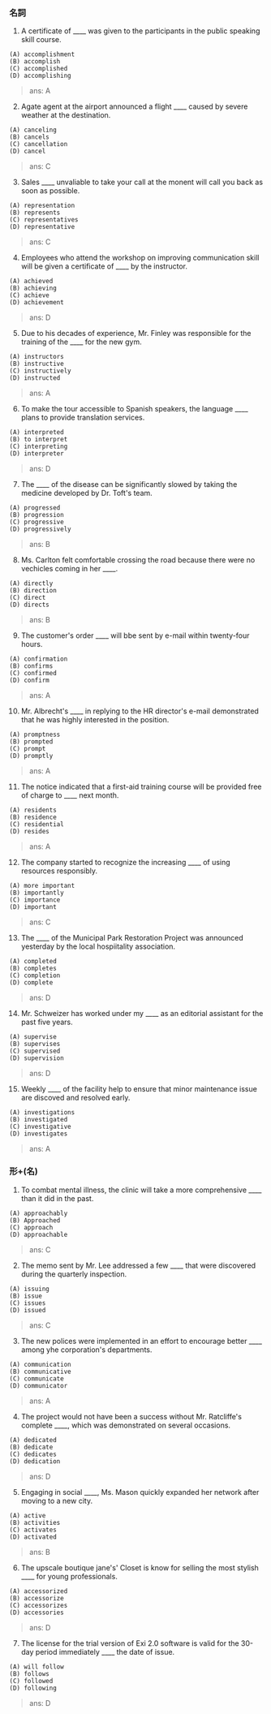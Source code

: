 ### 名詞
1. A certificate of ____ was given to the participants in the public speaking skill course.
```
(A) accomplishment
(B) accomplish
(C) accomplished
(D) accomplishing
```
> ans: A

2. Agate agent at the airport announced a flight ____ caused by severe weather at the destination.
```
(A) canceling
(B) cancels
(C) cancellation
(D) cancel
```
> ans: C

3. Sales ____ unvaliable to take your call at the monent will call you back as soon as possible.
```
(A) representation
(B) represents
(C) representatives
(D) representative
```
> ans: C

4. Employees who attend the workshop on improving communication skill will be given a certificate of ____ by the instructor.
```
(A) achieved
(B) achieving
(C) achieve
(D) achievement
```
> ans: D

5. Due to his decades of experience, Mr. Finley was responsible for the training of the ____ for the new gym.
```
(A) instructors
(B) instructive
(C) instructively
(D) instructed
```
> ans: A

6. To make the tour accessible to Spanish speakers, the language ____ plans to provide translation services.
```
(A) interpreted
(B) to interpret
(C) interpreting
(D) interpreter
```
> ans: D

7. The ____ of the disease can be significantly slowed by taking the medicine developed by Dr. Toft's team.
```
(A) progressed
(B) progression
(C) progressive
(D) progressively
```
> ans: B

8. Ms. Carlton felt comfortable crossing the road because there were no vechicles coming in her ____.
```
(A) directly
(B) direction
(C) direct
(D) directs
```
> ans: B

9. The customer's order ____ will bbe sent by e-mail within twenty-four hours.
```
(A) confirmation
(B) confirms
(C) confirmed
(D) confirm
```
> ans: A

10. Mr. Albrecht's ____ in replying to the HR director's e-mail demonstrated that he was highly interested in the position.
```
(A) promptness
(B) prompted
(C) prompt
(D) promptly
```
> ans: A

11. The notice indicated that a first-aid training course will be provided free of charge to ____ next month.
```
(A) residents
(B) residence
(C) residential
(D) resides
```
> ans: A

12. The company started to recognize the increasing ____ of using resources responsibly.
```
(A) more important
(B) importantly
(C) importance
(D) important
```
> ans: C

13. The ____ of the Municipal Park Restoration Project was announced yesterday by the local hospiitality association.
```
(A) completed
(B) completes
(C) completion
(D) complete
```
> ans: D

14. Mr. Schweizer has worked under my ____ as an editorial assistant for the past five years.
```
(A) supervise
(B) supervises
(C) supervised
(D) supervision
```
> ans: D

15. Weekly ____ of the facility help to ensure that minor maintenance issue are discoved and resolved early.
```
(A) investigations
(B) investigated
(C) investigative
(D) investigates
```
> ans: A

### 形+(名)

1. To combat mental illness, the clinic will take a more comprehensive ____ than it did in the past.
```
(A) approachably
(B) Approached
(C) approach
(D) approachable
```
> ans: C

2. The memo sent by Mr. Lee addressed a few ____ that were discovered during the quarterly inspection.
```
(A) issuing
(B) issue
(C) issues
(D) issued
```
> ans: C

3. The new polices were implemented in an effort to encourage better ____ among yhe corporation's departments.
```
(A) communication
(B) communicative
(C) communicate
(D) communicator
```
> ans: A

4. The project would not have been a success without Mr. Ratcliffe's complete ____, which was demonstrated on several occasions.
```
(A) dedicated
(B) dedicate
(C) dedicates
(D) dedication
```
> ans: D

5. Engaging in social ____, Ms. Mason quickly expanded her network after moving to a new city.
```
(A) active
(B) activities
(C) activates
(D) activated
```
> ans: B

6. The upscale boutique jane's' Closet is know for selling the most stylish ____ for young professionals.
```
(A) accessorized
(B) accessorize
(C) accessorizes
(D) accessories
```
> ans: D

7. The license for the trial version of Exi 2.0 software is valid for the 30-day period immediately ____ the date of issue.
```
(A) will follow
(B) follows
(C) followed
(D) following
```
> ans: D
